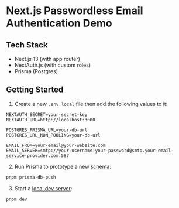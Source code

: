 # Next.js Passwordless Email Authentication Demo

## Tech Stack
- Next.js 13 (with app router)
- NextAuth.js (with custom roles)
- Prisma (Postgres)
## Getting Started

1. Create a new `.env.local` file then add the following values to it:
```
NEXTAUTH_SECRET=your-secret-key
NEXTAUTH_URL=http://localhost:3000

POSTGRES_PRISMA_URL=your-db-url
POSTGRES_URL_NON_POOLING=your-db-url

EMAIL_FROM=your-email@your-website.com
EMAIL_SERVER=smtp://your-username:your-password@smtp.your-email-service-provider.com:587
```


2. Run Prisma to prototype a new [schema](prisma/schema.prisma):
```bash
pnpm prisma-db-push
```

3. Start a [local dev server](http://localhost:3000):
```
pnpm dev
```
